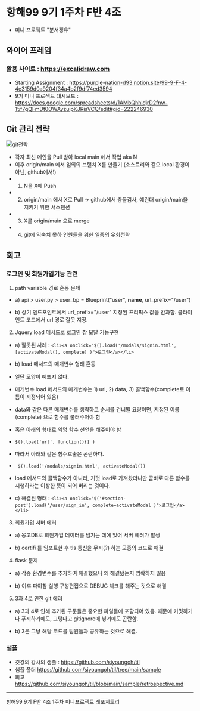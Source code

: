 # 항해99 9기 1주차 F반 4조 
- 미니 프로젝트 "분서갱유"

## 와이어 프레임
### 활용 사이트 : https://excalidraw.com
- Starting Assignment : https://purple-nation-d93.notion.site/99-9-F-4-4e3159d0a9204f34a4b2f9df74ed3594
- 9기 미니 프로젝트 대시보드 : https://docs.google.com/spreadsheets/d/1AMbQhhldjrD2fnw-15f7gQFmDt0OWAyzuipKJRiaVCQ/edit#gid=222246930

## Git 관리 전략
![git전략](https://user-images.githubusercontent.com/109948801/191664853-12f0a919-aab1-4877-9b2e-ee8025a335f1.png)
- 각자 최신 메인을 Pull 받아 local main 에서 작업 aka N
- 이후 origin/main 에서 임의의 브랜치 X를 만들기 (소스트리와 같으 local 환경이 아닌, github에서!)
- 1) N을 X에 Push
- 2) origin/main 에서 X로 Pull -> github에서 충돌검사, 예컨대 origin/main을 지키기 위한 서스펜션
- 3) X를 origin/main 으로 merge
- 4) git에 익숙치 못하 인원들을 위한 일종의 우회전략

## 회고
### 로그인 및 회원가입기능 관련

1. path variable 경로 혼동 문제 

- a) api > user.py > user_bp = Blueprint("user", __name__, url_prefix="/user") 

- b) 상기 엔드포인트에서  url_prefix="/user" 지정된 프리픽스 값을 간과함. 클라이언트 코드에서 url 경로 잘못 지정.


2. Jquery load 메서드로 로그인 창 모달 기능구현

- a) 잘못된 사례 : 
`<li><a onclick="$().load('/modals/signin.html', [activateModal(), complete] )">로그인</a></li> `


- b) load 메서드의 매개변수 형태 혼동 

- 일단 모양이 예쁘지 않다. 

- 매개변수 load 메서드의 매개변수는 1) url, 2) data, 3) 콜백함수(complete로 이름이 지정되어 있음) 

- data와 같은 다른 매개변수를 생략하고 순서를 건너뛸 요량이면, 지정된 이름(complete) 으로 함수를 불러주어야 함 

- 혹은 아래의 형태로 익명 함수 선언을 해주어야 함 
- ` $().load('url', function(){} ) `

- 따라서 아래와 같은 함수호출은 곤란하다. 
- ` $().load('/modals/signin.html', activateModal())`

- load 메서드의 콜백함수가 아니라, 기껏 load로 가져왔더니만 곧바로  다른 함수를 시행하라는 이상한 뜻이 되어 버리는 것이다.
 
- c) 해결된 형태 : 
` <li><a onclick="$('#section-post').load('/user/sign_in', complete=activateModal )">로그인</a></li> `


3. 회원가입 서버 에러  

- a) 몽고DB로 회원가입 데이터를 넘기는 데에 있어 서버 에러가 발생 

- b) certifi 를 임포트한 후 tls 통신을 무시(?) 하는 모종의 코드로 해결
 

4. flask 문제 

- a) 각종 환경변수를 추가하여 해결했으나 왜 해결됐는지 명확하지 않음 

- b) 이후 파이참 실행 구성편집으로 DEBUG 체크를 해주는 것으로 해결 


5. 3과 4로 인한 git 에러  

- a) 3과 4로 인해 추가된 구문들은 중요한 파일들에 포함되어 있음. 때문에 커밋하거나 푸시하기에도, 그렇다고 gitignore에 넣기에도 곤란함. 

- b) 3은 그냥 해당 코드를 팀원들과 공유하는 것으로 해결.  

### 샘플
- 깃강의 강사의 샘플 : https://github.com/siyoungoh/til
- 샘플 폴더 https://github.com/siyoungoh/til/tree/main/sample
- 회고 https://github.com/siyoungoh/til/blob/main/sample/retrospective.md 

-----
항해99 9기 F반 4조 1주차 미니프로젝트 레포지토리



